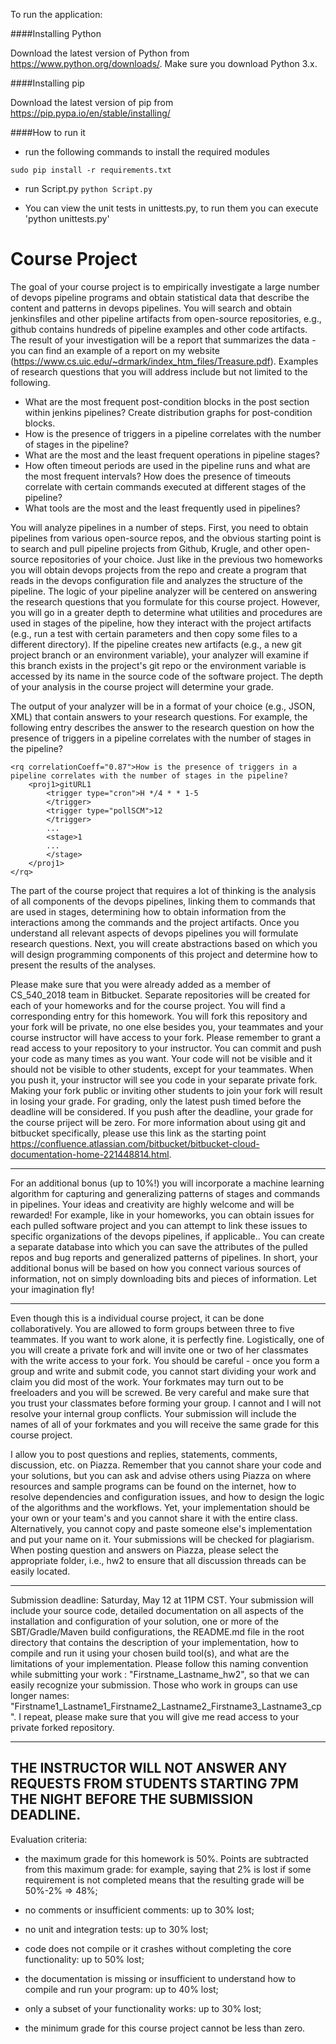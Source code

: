 To run the application:

####Installing Python

Download the latest version of Python from https://www.python.org/downloads/. Make sure you download Python 3.x.

####Installing pip

Download the latest version of pip from https://pip.pypa.io/en/stable/installing/

####How to run it

* run the following commands to install the required modules

`sudo pip install -r requirements.txt`


* run Script.py
`python Script.py`

* You can view the unit tests in unittests.py, to run them you can execute
'python unittests.py'


# Course Project

The goal of your course project is to empirically investigate a large number of devops pipeline programs and obtain statistical data that describe the content and patterns in devops pipelines. You will search and obtain jenkinsfiles and other pipeline artifacts from open-source repositories, e.g., github contains hundreds of pipeline examples and other code artifacts. The result of your investigation will be a report that summarizes the data - you can find an example of a report on my website (https://www.cs.uic.edu/~drmark/index_htm_files/Treasure.pdf). Examples of research questions that you will address include but not limited to the following.
* What are the most frequent post-condition blocks in the post section within jenkins pipelines? Create distribution graphs for post-condition blocks.
* How is the presence of triggers in a pipeline correlates with the number of stages in the pipeline?
* What are the most and the least frequent operations in pipeline stages?
* How often timeout periods are used in the pipeline runs and what are the most frequent intervals? How does the presence of timeouts correlate with certain commands executed at different stages of the pipeline?
* What tools are the most and the least frequently used in pipelines?

You will analyze pipelines in a number of steps. First, you need to obtain pipelines from various open-source repos, and the obvious starting point is to search and pull pipeline projects from Github, Krugle, and other open-source repositories of your choice. Just like in the previous two homeworks you will obtain devops projects from the repo and create a program that reads in the devops configuration file and analyzes the structure of the pipeline. The logic of your pipeline analyzer will be centered on answering the research questions that you formulate for this course project. However, you will go in a greater depth to determine what utilities and procedures are used in stages of the pipeline, how they interact with the project artifacts (e.g., run a test with certain parameters and then copy some files to a different directory). If the pipeline creates new artifacts (e.g., a new git project branch or an environment variable), your analyzer will examine if this branch exists in the project's git repo or the environment variable is accessed by its name in the source code of the software project. The depth of your analysis in the course project will determine your grade.

The output of your analyzer will be in a format of your choice (e.g., JSON, XML) that contain answers to your research questions. For example, the following entry describes the answer to the research question on how the presence of triggers in a pipeline correlates with the number of stages in the pipeline?
```
<rq correlationCoeff="0.87">How is the presence of triggers in a pipeline correlates with the number of stages in the pipeline?
	<proj1>gitURL1
		<trigger type="cron">H */4 * * 1-5
		</trigger>
		<trigger type="pollSCM">12
		</trigger>
		...
		<stage>1
		...
		</stage>
	</proj1>
</rq>
```

The part of the course project that requires a lot of thinking is the analysis of all components of the devops pipelines, linking them to commands that are used in stages, determining how to obtain information from the interactions among the commands and the project artifacts. Once you understand all relevant aspects of devops pipelines you will formulate research questions. Next, you will create abstractions based on which you will design programming components of this project and determine how to present the results of the analyses.

Please make sure that you were already added as a member of CS_540_2018 team in Bitbucket. Separate repositories will be created for each of your homeworks and for the course project. You will find a corresponding entry for this homework. You will fork this repository and your fork will be private, no one else besides you, your teammates and your course instructor will have access to your fork. Please remember to grant a read access to your repository to your instructor. You can commit and push your code as many times as you want. Your code will not be visible and it should not be visible to other students, except for your teammates. When you push it, your instructor will see you code in your separate private fork. Making your fork public or inviting other students to join your fork will result in losing your grade. For grading, only the latest push timed before the deadline will be considered. If you push after the deadline, your grade for the course priject will be zero. For more information about using git and bitbucket specifically, please use this link as the starting point https://confluence.atlassian.com/bitbucket/bitbucket-cloud-documentation-home-221448814.html.

------

For an additional bonus (up to 10%!) you will incorporate a machine learning algorithm for capturing and generalizing patterns of stages and commands in pipelines. Your ideas and creativity are highly welcome and will be rewarded! For example, like in your homeworks, you can obtain issues for each pulled software project and you can attempt to link these issues to specific organizations of the devops pipelines, if applicable.. You can create a separate database into which you can save the attributes of the pulled repos and bug reports and generalized patterns of pipelines. In short, your additional bonus will be based on how you connect various sources of information, not on simply downloading bits and pieces of information. Let your imagination fly!

------

Even though this is a individual course project, it can be done collaboratively. You are allowed to form groups between three to five teammates. If you want to work alone, it is perfectly fine. Logistically, one of you will create a private fork and will invite one or two of her classmates with the write access to your fork. You should be careful - once you form a group and write and submit code, you cannot start dividing your work and claim you did most of the work. Your forkmates may turn out to be freeloaders and you will be screwed. Be very careful and make sure that you trust your classmates before forming your group. I cannot and I will not resolve your internal group conflicts. Your submission will include the names of all of your forkmates and you will receive the same grade for this course project. 

I allow you to post questions and replies, statements, comments, discussion, etc. on Piazza. Remember that you cannot share your code and your solutions, but you can ask and advise others using Piazza on where resources and sample programs can be found on the internet, how to resolve dependencies and configuration issues, and how to design the logic of the algorithms and the workflows. Yet, your implementation should be your own or your team's and you cannot share it with the entire class. Alternatively, you cannot copy and paste someone else's implementation and put your name on it. Your submissions will be checked for plagiarism. When posting question and answers on Piazza, please select the appropriate folder, i.e., hw2 to ensure that all discussion threads can be easily located.

------

Submission deadline: Saturday, May 12 at 11PM CST. Your submission will include your source code, detailed documentation on all aspects of the installation and configuration of your solution, one or more of the SBT/Gradle/Maven build configurations, the README.md file in the root directory that contains the description of your implementation, how to compile and run it using your chosen build tool(s), and what are the limitations of your implementation. Please follow this naming convention while submitting your work : "Firstname_Lastname_hw2", so that we can easily recognize your submission. Those who work in groups can use longer names: "Firstname1_Lastname1_Firstname2_Lastname2_Firstname3_Lastname3_cp". I repeat, please make sure that you will give me read access to your private forked repository.

------
THE INSTRUCTOR WILL NOT ANSWER ANY REQUESTS FROM STUDENTS STARTING 7PM THE NIGHT BEFORE THE SUBMISSION DEADLINE.
------

Evaluation criteria:
* the maximum grade for this homework is 50%. Points are subtracted from this maximum grade: for example, saying that 2% is lost if some requirement is not completed means that the resulting grade will be 50%-2% => 48%;

* no comments or insufficient comments: up to 30% lost;

* no unit and integration tests: up to 30% lost;

* code does not compile or it crashes without completing the core functionality: up to 50% lost;

* the documentation is missing or insufficient to understand how to compile and run your program: up to 40% lost;

* only a subset of your functionality works: up to 30% lost;

* the minimum grade for this course project cannot be less than zero.


